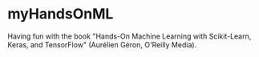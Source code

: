 # myHandsOnML

Having fun with the book "Hands-On Machine Learning with Scikit-Learn, Keras, and TensorFlow" (Aurélien Géron, O'Reilly Media).
